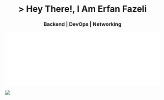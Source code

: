 <h1 align="center"> > Hey There!, I Am Erfan Fazeli </h1>
<h3 align="center"> Backend | DevOps | Networking </h3>
<p align="center">
  <img src="/github-metrics.svg" alt="Metrics" />
</p>




[![](https://visitcount.itsvg.in/api?id=Erfan-Fazeli&icon=2&color=1)](https://visitcount.itsvg.in)

<!-- Proudly created with GPRM ( https://gprm.itsvg.in ) -->
